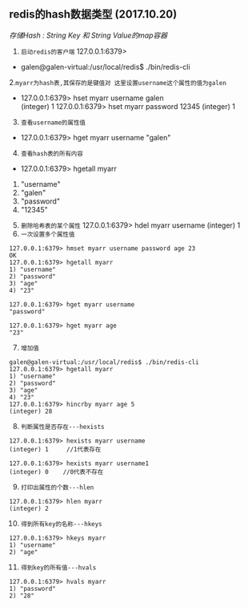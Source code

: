 ## redis的hash数据类型 (2017.10.20)
*存储Hash : String Key 和 String Value的map容器*
1. `启动redis的客户端`
127.0.0.1:6379> 
* galen@galen-virtual:/usr/local/redis$ ./bin/redis-cli   
 
2.`myarr为hash表,其保存的是键值对 这里设置username这个属性的值为galen`
* 127.0.0.1:6379> hset myarr username galen  
(integer) 1
127.0.0.1:6379> hset myarr password 12345
(integer) 1
3. `查看username的属性值`
* 127.0.0.1:6379> hget myarr username
"galen"
4. `查看hash表的所有内容`
* 127.0.0.1:6379> hgetall myarr
1) "username"
2) "galen"
3) "password"
4) "12345"
5. `删除哈希表的某个属性`
127.0.0.1:6379> hdel myarr username
(integer) 1
6. `一次设置多个属性值`
```
127.0.0.1:6379> hmset myarr username password age 23
OK
127.0.0.1:6379> hgetall myarr
1) "username"
2) "password"
3) "age"
4) "23"

127.0.0.1:6379> hget myarr username
"password"

127.0.0.1:6379> hget myarr age
"23"
```
7. `增加值`
```
galen@galen-virtual:/usr/local/redis$ ./bin/redis-cli 
127.0.0.1:6379> hgetall myarr
1) "username"
2) "password"
3) "age"
4) "23"
127.0.0.1:6379> hincrby myarr age 5
(integer) 28
```
8. `判断属性是否存在---hexists`
```
127.0.0.1:6379> hexists myarr username
(integer) 1     //1代表存在

127.0.0.1:6379> hexists myarr username1
(integer) 0    //0代表不存在
```
9. `打印出属性的个数---hlen`
```
127.0.0.1:6379> hlen myarr
(integer) 2
```
10. `得到所有key的名称---hkeys`
```
127.0.0.1:6379> hkeys myarr
1) "username"
2) "age"
```
11. `得到key的所有值---hvals`
```
127.0.0.1:6379> hvals myarr
1) "password"
2) "28"
```
